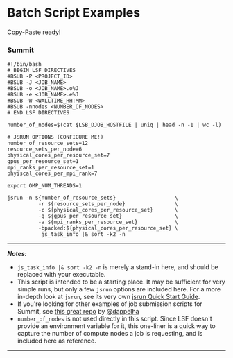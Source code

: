 # Batch Script Examples
Copy-Paste ready!

### Summit
```
#!/bin/bash
# BEGIN LSF DIRECTIVES
#BSUB -P <PROJECT_ID>
#BSUB -J <JOB_NAME>
#BSUB -o <JOB_NAME>.o%J
#BSUB -e <JOB_NAME>.e%J
#BSUB -W <WALLTIME_HH:MM>
#BSUB -nnodes <NUMBER_OF_NODES>
# END LSF DIRECTIVES

number_of_nodes=$(cat $LSB_DJOB_HOSTFILE | uniq | head -n -1 | wc -l)

# JSRUN OPTIONS (CONFIGURE ME!)
number_of_resource_sets=12
resource_sets_per_node=6
physical_cores_per_resource_set=7
gpus_per_resource_set=1
mpi_ranks_per_resource_set=1
phyiscal_cores_per_mpi_rank=7

export OMP_NUM_THREADS=1

jsrun -n ${number_of_resource_sets}                   \
          -r ${resource_sets_per_node}                \
          -c ${physical_cores_per_resource_set}       \
          -g ${gpus_per_resource_set}                 \
          -a ${mpi_ranks_per_resource_set}            \
          -bpacked:${physical_cores_per_resource_set} \
           js_task_info |& sort -k2 -n
```

<hr>

***Notes:***
- `js_task_info |& sort -k2 -n` is merely a stand-in here, and should be replaced with your executable. 
- This script is intended to be a starting place. It may be sufficient for very simple runs, but only a few `jsrun` options are included here. For a more in-depth look at `jsrun`, see its very own [jsrun Quick Start Guide](https://github.com/olcf-tutorials/jsrun_quick_start_guide).
- If you're looking for other examples of job submission scripts for Summit, see [this great repo](https://github.com/dappelha/summit-scripts) by [@dappelha](https://github.com/dappelha)
- `number_of_nodes` is not used directly in this script. Since LSF doesn't provide an environment variable for it, this one-liner is a quick way to capture the number of compute nodes a job is requesting, and is included here as reference.

<hr>
